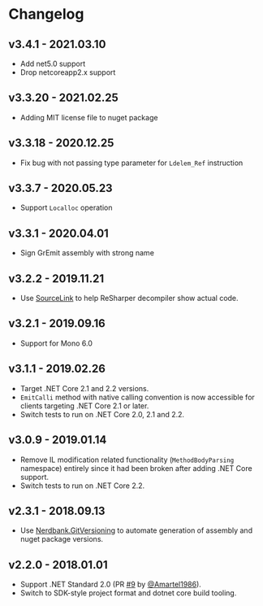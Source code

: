 # Changelog

## v3.4.1 - 2021.03.10
- Add net5.0 support
- Drop netcoreapp2.x support

## v3.3.20 - 2021.02.25
- Adding MIT license file to nuget package

## v3.3.18 - 2020.12.25
- Fix bug with not passing type parameter for `Ldelem_Ref` instruction

## v3.3.7 - 2020.05.23
- Support `Localloc` operation

## v3.3.1 - 2020.04.01
- Sign GrEmit assembly with strong name

## v3.2.2 - 2019.11.21
- Use [SourceLink](https://github.com/dotnet/sourcelink) to help ReSharper decompiler show actual code.

## v3.2.1 - 2019.09.16
- Support for Mono 6.0

## v3.1.1 - 2019.02.26
- Target .NET Core 2.1 and 2.2 versions.
- `EmitCalli` method with native calling convention is now accessible for clients targeting .NET Core 2.1 or later.
- Switch tests to run on .NET Core 2.0, 2.1 and 2.2.

## v3.0.9 - 2019.01.14
- Remove IL modification related functionality (`MethodBodyParsing` namespace) entirely since it had been broken 
  after adding .NET Core support.
- Switch tests to run on .NET Core 2.2.

## v2.3.1 - 2018.09.13
- Use [Nerdbank.GitVersioning](https://github.com/AArnott/Nerdbank.GitVersioning) to automate generation of assembly 
  and nuget package versions.

## v2.2.0 - 2018.01.01
- Support .NET Standard 2.0 (PR [#9](https://github.com/skbkontur/gremit/pull/9) 
  by [@Amartel1986](https://github.com/Amartel1986)).
- Switch to SDK-style project format and dotnet core build tooling.
